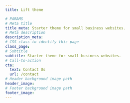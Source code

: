 ```yaml
---
title: Lift theme

# PARAMS
# Meta title
title_meta: Starter theme for small business websites.
# Meta description
description_meta: 
# CSS class to identify this page
class_page: 
# Subtitle
subtitle: Starter theme for small business websites.
# Call-to-action
cta:
  text: Contact Us
  url: /contact
# Header background image path
header_image: 
# Footer background image path
footer_image: 
---
```

